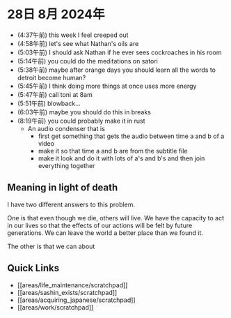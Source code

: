 # 28日 8月 2024年
- (4:37午前) this week I feel creeped out
- (4:58午前) let's see what Nathan's oils are
- (5:03午前) I should ask Nathan if he ever sees cockroaches in his room
- (5:14午前) you could do the meditations on satori
- (5:38午前) maybe after orange days you should learn all the words to detroit become human?
- (5:45午前) I think doing more things at once uses more energy
- (5:47午前) call toni at 8am
- (5:51午前) blowback...
- (6:03午前) maybe you should do this in breaks
- (8:19午前) you could probably make it in rust
  - An audio condenser that is
    - first get something that gets the audio between time a and b of a video
    - make it so that time a and b are from the subtitle file
    - make it look and do it with lots of a's and b's and then join everything together








## Meaning in light of death
I have two different answers to this problem.

One is that even though we die, others will live. We have the capacity to act in our lives so that the effects of our actions will be felt by future generations. We can leave the world a better place than we found it.

The other is that we can about



 



## Quick Links
- [[areas/life_maintenance/scratchpad]]
- [[areas/sashin_exists/scratchpad]]
- [[areas/acquiring_japanese/scratchpad]]
- [[areas/work/scratchpad]]

